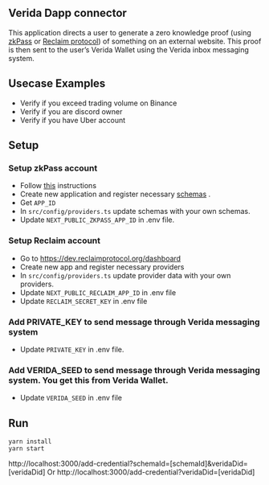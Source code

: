 
## Verida Dapp connector 

This application directs a user to generate a zero knowledge proof (using [zkPass](https://zkpass.org/) or [Reclaim protocol](https://reclaimprotocol.org/)) of something on an external website. This proof is then sent to the user’s Verida Wallet using the Verida inbox messaging system.

## Usecase Examples
- Verify if you exceed trading volume on Binance
- Verify if you are discord owner
- Verify if you have Uber account

## Setup
### Setup zkPass account
- Follow [this](https://zkpass.gitbook.io/zkpass/developer-guides/quick-start) instructions 
- Create new application and register necessary [schemas](https://zkpass.gitbook.io/zkpass/developer-guides/schema) .
- Get `APP_ID`
- In `src/config/providers.ts` update schemas with your own schemas.
- Update `NEXT_PUBLIC_ZKPASS_APP_ID` in .env file.

### Setup Reclaim account
- Go to https://dev.reclaimprotocol.org/dashboard
- Create new app and register necessary providers
- In `src/config/providers.ts` update provider data with your own providers.
- Update `NEXT_PUBLIC_RECLAIM_APP_ID` in .env file
- Update `RECLAIM_SECRET_KEY` in .env file

### Add PRIVATE_KEY to send message through Verida messaging system
- Update `PRIVATE_KEY` in .env file.

### Add VERIDA_SEED to send message through Verida messaging system. You get this from Verida Wallet.
- Update `VERIDA_SEED` in .env file

## Run
```
yarn install
yarn start
```
http://localhost:3000/add-credential?schemaId=[schemaId]&veridaDid=[veridaDid]
Or
http://localhost:3000/add-credential?veridaDid=[veridaDid]
```
